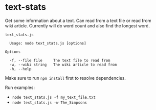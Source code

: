 # text-stats
Get some information about a text. Can read from a text file or read from wiki article. Currently will do word count and also find the longest word. 

```
text_stats.js

  Usage: node text_stats.js [options]

Options

  -f, --file file     The text file to read from
  -w, --wiki string   The wiki article to read from
  -h, --help
```

Make sure to run `npm install` first to resolve dependencies.

Run examples: 
- `node text_stats.js -f my_text_file.txt`
- `node text_stats.js -w The_Simpsons`
